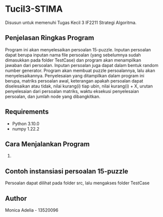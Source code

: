 # Tucil3-STIMA
Disusun untuk memenuhi Tugas Kecil 3 IF2211 Strategi Algoritma.

## Penjelasan Ringkas Program
Program ini akan menyelesaikan persoalan 15-puzzle. Inputan persoalan dapat berupa inputan nama file persoalan (yang sebelumnya sudah dimasukkan pada folder TestCase) dan program akan menampilkan jawaban dari persoalan. Inputan persoalan juga dapat dalam bentuk random number generator. Program akan membuat puzzle persoalannya, lalu akan menyelesaikannya. Penyelesaian yang ditampilkan dalam program ini berupa, matriks persoalan awal, keterangan apakah persoalan dapat diselesaikan atau tidak, nilai kurang(i) tiap ubin, nilai kurang(i) + X, urutan penyelesaian dari persoalan matriks, waktu eksekusi penyelesaian persoalan, dan jumlah node yang dibangkitkan.

## Requirements
- Python 3.10.0
- numpy 1.22.2

## Cara Menjalankan Program
1. 

## Contoh instansiasi persoalan 15-puzzle
Persoalan dapat dilihat pada folder src, lalu mengakses folder TestCase

## Author
Monica Adelia - 13520096